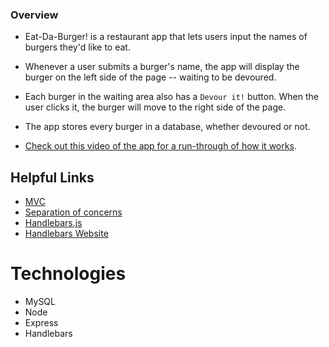 ### Overview

* Eat-Da-Burger! is a restaurant app that lets users input the names of burgers they'd like to eat.

* Whenever a user submits a burger's name, the app will display the burger on the left side of the page -- waiting to be devoured.

* Each burger in the waiting area also has a `Devour it!` button. When the user clicks it, the burger will move to the right side of the page.

* The app stores every burger in a database, whether devoured or not.

* [Check out this video of the app for a run-through of how it works](https://youtu.be/msvdn95x9OM).

## Helpful Links
* [MVC](https://en.wikipedia.org/wiki/Model%E2%80%93view%E2%80%93controller)
* [Separation of concerns](https://en.wikipedia.org/wiki/Separation_of_concerns)
* [Handlebars.js](https://handlebarsjs.com/)
* [Handlebars Website](http://handlebarsjs.com/)

# Technologies
* MySQL
* Node
* Express
* Handlebars
